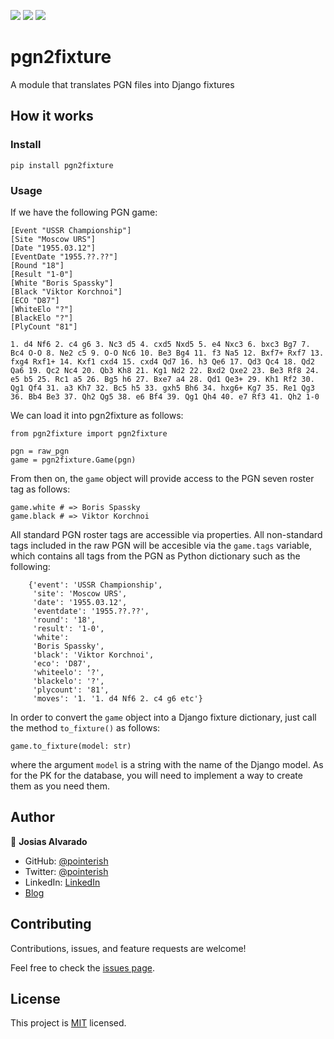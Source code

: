 ![](https://img.shields.io/badge/Chess-red)
![](https://img.shields.io/badge/Python-blue)
![](https://img.shields.io/badge/PGN-yellow)

# pgn2fixture

A module that translates PGN files into Django fixtures

## How it works

### Install

`pip install pgn2fixture`

### Usage


If we have the following PGN game:

```
[Event "USSR Championship"]
[Site "Moscow URS"]
[Date "1955.03.12"]
[EventDate "1955.??.??"]
[Round "18"]
[Result "1-0"]
[White "Boris Spassky"]
[Black "Viktor Korchnoi"]
[ECO "D87"]
[WhiteElo "?"]
[BlackElo "?"]
[PlyCount "81"]

1. d4 Nf6 2. c4 g6 3. Nc3 d5 4. cxd5 Nxd5 5. e4 Nxc3 6. bxc3 Bg7 7. Bc4 O-O 8. Ne2 c5 9. O-O Nc6 10. Be3 Bg4 11. f3 Na5 12. Bxf7+ Rxf7 13. fxg4 Rxf1+ 14. Kxf1 cxd4 15. cxd4 Qd7 16. h3 Qe6 17. Qd3 Qc4 18. Qd2 Qa6 19. Qc2 Nc4 20. Qb3 Kh8 21. Kg1 Nd2 22. Bxd2 Qxe2 23. Be3 Rf8 24. e5 b5 25. Rc1 a5 26. Bg5 h6 27. Bxe7 a4 28. Qd1 Qe3+ 29. Kh1 Rf2 30. Qg1 Qf4 31. a3 Kh7 32. Bc5 h5 33. gxh5 Bh6 34. hxg6+ Kg7 35. Re1 Qg3 36. Bb4 Be3 37. Qh2 Qg5 38. e6 Bf4 39. Qg1 Qh4 40. e7 Rf3 41. Qh2 1-0
```

We can load it into pgn2fixture as follows:

```
from pgn2fixture import pgn2fixture

pgn = raw_pgn
game = pgn2fixture.Game(pgn)
```

From then on, the `game` object will provide access to the PGN seven roster tag as follows:

```
game.white # => Boris Spassky
game.black # => Viktor Korchnoi
```

All standard PGN roster tags are accessible via properties. All non-standard tags included in the raw PGN will be accesible via the `game.tags` variable, which contains all tags from the PGN as Python dictionary such as the following:

```
    {'event': 'USSR Championship', 
     'site': 'Moscow URS', 
     'date': '1955.03.12', 
     'eventdate': '1955.??.??', 
     'round': '18', 
     'result': '1-0', 
     'white': 
     'Boris Spassky', 
     'black': 'Viktor Korchnoi', 
     'eco': 'D87', 
     'whiteelo': '?', 
     'blackelo': '?', 
     'plycount': '81', 
     'moves': '1. '1. d4 Nf6 2. c4 g6 etc'}
```

In order to convert the `game` object into a Django fixture dictionary, just call the method `to_fixture()` as follows:

```
game.to_fixture(model: str)
```

where the argument `model` is a string with the name of the Django model. 
As for the PK for the database, you will need to implement a way to create them as you need them.

## Author

👤 **Josias Alvarado**

- GitHub: [@pointerish](https://github.com/pointerish)
- Twitter: [@pointerish](https://twitter.com/pointerish)
- LinkedIn: [LinkedIn](https://www.linkedin.com/in/josias-alvarado/)
- [Blog](https://josias-alvarado.me)

## Contributing

Contributions, issues, and feature requests are welcome!

Feel free to check the [issues page](https://github.com/pointerish/pgn2fixture/issues).


## License

This project is [MIT](LICENSE) licensed.